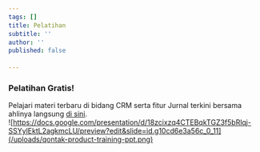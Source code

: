 ```yaml
---
tags: []
title: Pelatihan
subtitle: ''
author: ''
published: false

---
```

### **Pelatihan Gratis!**

Pelajari materi terbaru di bidang CRM serta fitur Jurnal terkini bersama ahlinya langsung [di sini](https://docs.google.com/presentation/d/18zcixzq4CTEBqkTGZ3f5bRlqj-SSYylEktL2agkmcLU/preview?edit&slide=id.g10cd6e3a56c_0_11).  
![https://docs.google.com/presentation/d/18zcixzq4CTEBqkTGZ3f5bRlqj-SSYylEktL2agkmcLU/preview?edit&slide=id.g10cd6e3a56c_0_11](/uploads/qontak-product-training-ppt.png)